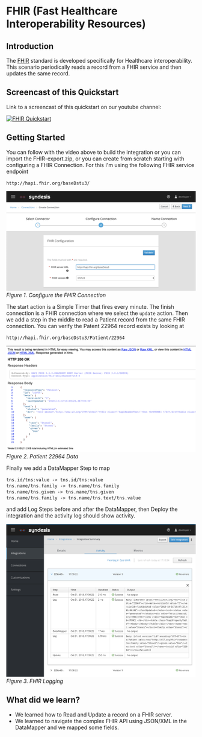 # FHIR (Fast Healthcare Interoperability Resources)


## Introduction

The [FHIR](https://www.hl7.org/fhir/) standard is developed specifically for Healthcare interoperability.
This scenario periodically reads a record from a FHIR service and then updates the same record. 

## Screencast of this Quickstart

Link to a screencast of this quickstart on our youtube channel:

[![FHIR Quickstart](https://img.youtube.com/vi/8nw-L0u4HzM/0.jpg)](https://youtu.be/8nw-L0u4HzM)


## Getting Started

You can follow with the video above to build the integration or you can import the FHIR-export.zip, or you can create from scratch starting with configuring a FHIR Connection. For this I'm using the following FHIR service endpoint

```
http://hapi.fhir.org/baseDstu3/
```

![FHIR Connection](img/fhir-connection.png)
*Figure 1. Configure the FHIR Connection*

The start action is a Simple Timer that fires every minute. The finish connection is a FHIR connection where we select the `update` action. Then we add a step in the middle to read a Patient record from the same FHIR connection. You can verify the Patent 22964 record exists by looking at

```
http://hapi.fhir.org/baseDstu3/Patient/22964
```

![FHIR Patient Record](img/patient-22964.png)
*Figure 2. Patient 22964 Data*

Finally we add a DataMapper Step to map

```
tns.id/tns:value -> tns.id/tns:value
tns.name/tns.family -> tns.name/tns.family
tns.name/tns.given -> tns.name/tns.given
tns.name/tns.family -> tns.name/tns.text/tns.value
```

and add Log Steps before and after the DataMapper, then Deploy the integration and the activity log should show activity.

![FHIR Logging](img/fhir-log.png)
*Figure 3. FHIR Logging*

## What did we learn?

* We learned how to Read and Update a record on a FHIR server.
* We learned to navigate the complex FHIR API using JSON/XML in the DataMapper and we mapped some fields.
